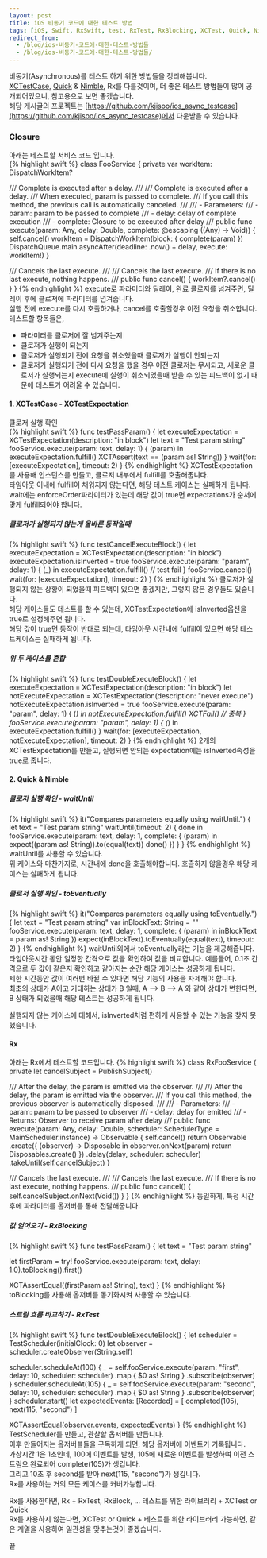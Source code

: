 ```yaml
---
layout: post
title: iOS 비동기 코드에 대한 테스트 방법
tags: [iOS, Swift, RxSwift, test, RxTest, RxBlocking, XCTest, Quick, Nimble]
redirect_from:
  - /blog/ios-비동기-코드에-대한-테스트-방법들
  - /blog/ios-비동기-코드에-대한-테스트-방법들/
---
```

비동기(Asynchronous)를 테스트 하기 위한 방법들을 정리해봅니다.  
[XCTestCase](https://developer.apple.com/documentation/xctest/xctestcase), [Quick](https://github.com/Quick/Quick/) & [Nimble](https://github.com/Quick/Nimble/), Rx를 다룰것이며, 더 좋은 테스트 방법들이 많이 공개되어있으니, 참고용으로 보면 좋겠습니다.  
해당 게시글의 프로젝트는 [https://github.com/kjisoo/ios_async_testcase](https://github.com/kjisoo/ios_async_testcase)에서 다운받을 수 있습니다.  

### Closure
아래는 테스트할 서비스 코드 입니다.  
{% highlight swift %}
class FooService {
  private var workItem: DispatchWorkItem?

  /// Complete is executed after a delay.
  ///
  /// Complete is executed after a delay.
  /// When executed, param is passed to complete.
  /// If you call this method, the previous call is automatically canceled.
  ///
  /// - Parameters:
  ///     - param: param to be passed to complete
  ///     - delay: delay of complete execution
  ///     - complete: Closure to be executed after delay
  ///
  public func execute(param: Any, delay: Double, complete: @escaping ((Any) -> Void)) {
    self.cancel()
    workItem = DispatchWorkItem(block: {
      complete(param)
    })
    DispatchQueue.main.asyncAfter(deadline: .now() + delay, execute: workItem!)
  }
  
  /// Cancels the last execute.
  ///
  /// Cancels the last execute.
  /// If there is no last execute, nothing happens.
  ///
  public func cancel() {
    workItem?.cancel()
  }
}
{% endhighlight %}
execute로 파라미터와 딜레이, 완료 클로저를 넘겨주면, 딜레이 후에 클로저에 파라미터를 넘겨줍니다.  
실행 전에 execute를 다시 호출하거나, cancel를 호출할경우 이전 요청을 취소합니다.  
테스트할 항목들은,  
 - 파라미터를 클로저에 잘 넘겨주는지
 - 클로저가 실행이 되는지
 - 클로저가 실행되기 전에 요청을 취소했을때 클로저가 실행이 안되는지
 - 클로저가 실행되기 전에 다시 요청을 했을 경우 이전 클로저는 무시되고, 새로운 클로저가 실행되는지
execute에 실행이 취소되었을때 받을 수 있는 피드백이 없기 때문에 테스트가 어려울 수 있습니다.

#### 1. XCTestCase - XCTestExpectation
클로저 실행 확인  
{% highlight swift %}
func testPassParam() {
  let executeExpectation = XCTestExpectation(description: "in block")
  let text = "Test param string"
  fooService.execute(param: text, delay: 1) { (param) in
    executeExpectation.fulfill()
    XCTAssert(text == (param as! String))
  }
  wait(for: [executeExpectation], timeout: 2)
}
{% endhighlight %}
XCTestExpectation를 사용해 인스턴스를 만들고, 클로저 내부에서 fulfill를 호출해줍니다.  
타임아웃 이내에 fulfill이 채워지지 않는다면, 해당 테스트 케이스는 실패하게 됩니다.  
wait에는 enforceOrder파라미터가 있는데 해당 값이 true면 expectations가 순서에 맞게 fulfill되어야 합니다.  

##### 클로저가 실행되지 않는게 올바른 동작일때
{% highlight swift %}
func testCancelExecuteBlock() {
  let executeExpectation = XCTestExpectation(description: "in block")
  executeExpectation.isInverted = true
  fooService.execute(param: "param", delay: 1) { (_) in
    executeExpectation.fulfill() // test fail
  }
  fooService.cancel()
  wait(for: [executeExpectation], timeout: 2)
}
{% endhighlight %}
클로저가 실행되지 않는 상황이 되었을때 피드백이 있으면 좋겠지만, 그렇지 않은 경우들도 있습니다.  
해당 케이스들도 테스트를 할 수 있는데, XCTestExpectation에 isInverted옵션을 true로 설정해주면 됩니다.  
해당 값이 true면 동작이 반대로 되는데, 타임아웃 시간내에 fulfill이 있으면 해당 테스트케이스는 실패하게 됩니다.  

##### 위 두 케이스를 혼합
{% highlight swift %}
func testDoubleExecuteBlock() {
  let executeExpectation = XCTestExpectation(description: "in block")
  let notExecuteExpectation = XCTestExpectation(description: "never execute")
  notExecuteExpectation.isInverted = true
  fooService.execute(param: "param", delay: 1) { (_) in
    notExecuteExpectation.fulfill()
    XCTFail() // 중복
  }
  fooService.execute(param: "param", delay: 1) { (_) in
    executeExpectation.fulfill()
  }
  wait(for: [executeExpectation, notExecuteExpectation], timeout: 2)
}
{% endhighlight %}
2개의 XCTestExpectation를 만들고, 실행되면 안되는 expectation에는 isInverted속성을 true로 줍니다.  

#### 2. Quick & Nimble
##### 클로저 실행 확인 - waitUntil
{% highlight swift %}
it("Compares parameters equally using waitUntil.") {
  let text = "Test param string"
  waitUntil(timeout: 2) { done in
    fooService.execute(param: text, delay: 1, complete: { (param) in
      expect((param as! String)).to(equal(text))
      done()
    })
  }
}
{% endhighlight %}
waitUntil를 사용할 수 있습니다.  
위 케이스와 마찬가지로, 시간내에 done을 호출해야합니다. 호출하지 않을경우 해당 케이스는 실패하게 됩니다.  

##### 클로저 실행 확인 - toEventually
{% highlight swift %}
it("Compares parameters equally using toEventually.") {
  let text = "Test param string"
  var inBlockText: String = ""
  fooService.execute(param: text, delay: 1, complete: { (param) in
    inBlockText = param as! String
  })
  expect(inBlockText).toEventually(equal(text), timeout: 2)
}
{% endhighlight %}
 waitUntil외에서 toEventually라는 기능을 제공해줍니다.  
타임아웃시간 동안 일정한 간격으로 값을 확인하여 값을 비교합니다. 예를들어, 0.1초 간격으로 두 값이 같은지 확인하고 같아지는 순간 해당 케이스는 성공하게 됩니다.  
제한 시간동안 값이 여러번 바뀔 수 있다면 해당 기능의 사용을 자제해야 합니다.  
최초의 상태가 A이고 기대하는 상태가 B 일때,  A --> B --> A 와 같이 상태가 변한다면, B 상태가 되었을때 해당 테스트는 성공하게 됩니다.  

실행되지 않는 케이스에 대해서, isInverted처럼 편하게 사용할 수 있는 기능을 찾지 못했습니다.  


#### Rx
아래는 Rx에서 테스트할 코드입니다.
{% highlight swift %}
class RxFooService {
  private let cancelSubject = PublishSubject()
  
  /// After the delay, the param is emitted via the observer.
  ///
  /// After the delay, the param is emitted via the observer.
  /// If you call this method, the previous observer is automatically disposed.
  ///
  /// - Parameters:
  ///     - param: param to be passed to observer
  ///     - delay: delay for emitted
  /// - Returns: Observer to receive param after delay
  ///
  public func execute(param: Any, delay: Double, scheduler: SchedulerType = MainScheduler.instance) -> Observable {
    self.cancel()
    return Observable
      .create({ (observer) -> Disposable in
        observer.onNext(param)
        return Disposables.create()
      })
      .delay(delay, scheduler: scheduler)
      .takeUntil(self.cancelSubject)
  }
  
  /// Cancels the last execute.
  ///
  /// Cancels the last execute.
  /// If there is no last execute, nothing happens.
  ///
  public func cancel() {
    self.cancelSubject.onNext(Void())
  }
}
{% endhighlight %}
동일하게, 특정 시간 후에 파라미터를 옵저버를 통해 전달해줍니다.  

##### 값 얻어오기 - RxBlocking
{% highlight swift %}
func testPassParam() {
  let text = "Test param string"
  
  let firstParam = try! fooService.execute(param: text, delay: 1.0).toBlocking().first()
  
  XCTAssertEqual((firstParam as! String), text)
}
{% endhighlight %}
toBlocking를 사용해 옵저버를 동기화시켜 사용할 수 있습니다.  

##### 스트림 흐름 비교하기 - RxTest
{% highlight swift %}
func testDoubleExecuteBlock() {
  let scheduler = TestScheduler(initialClock: 0)
  let observer = scheduler.createObserver(String.self)
  
  scheduler.scheduleAt(100) {
    _ = self.fooService.execute(param: "first", delay: 10, scheduler: scheduler)
      .map { $0 as! String }
      .subscribe(observer)
  }
  scheduler.scheduleAt(105) {
    _ = self.fooService.execute(param: "second", delay: 10, scheduler: scheduler)
      .map { $0 as! String }
      .subscribe(observer)
  }
  scheduler.start()
  let expectedEvents: [Recorded<Event>] = [
    completed(105),
    next(115, "second")
  ]
  
  XCTAssertEqual(observer.events, expectedEvents)
}
{% endhighlight %}
TestScheduler를 만들고, 관찰할 옵저버를 만듭니다.  
이후 만들어지는 옵저버블들을 구독하게 되면, 해당 옵저버에 이벤트가 기록됩니다.  
가상시간 1은 1초인데, 100에 이벤트를 발생, 105에 새로운 이벤트를 발생하여 이전 스트림으 완료되어 complete(105)가 생깁니다.  
그리고  10초 후 second를 받아 next(115, "second")가 생깁니다.  
Rx를 사용하는 거의 모든 케이스를 커버가능합니다.  

Rx를 사용한다면, Rx + RxTest, RxBlock, ... 테스트를 위한 라이브러리 + XCTest or Quick  
Rx를 사용하지 않는다면, XCTest or Quick + 테스트를 위한 라이브러리 
가능하면, 같은 계열을 사용하여 일관성을 맞추는것이 좋겠습니다.  
  

끝
